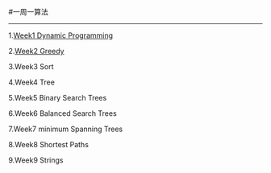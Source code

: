 #一周一算法

--------------

1.[Week1 Dynamic Programming](https://github.com/ia-cas/leetcode/wiki/week1-%E5%8A%A8%E6%80%81%E8%A7%84%E5%88%92(by-%E7%94%B0%E4%BF%8A))

2.[Week2 Greedy](https://github.com/ia-cas/leetcode/wiki/week2-%E8%B4%AA%E5%BF%83%E7%AE%97%E6%B3%95(by-%E6%96%BD%E4%BC%9F))

3.Week3 Sort

4.Week4 Tree

5.Week5 Binary Search Trees 

6.Week6 Balanced Search Trees

7.Week7 minimum Spanning Trees

8.Week8 Shortest Paths

9.Week9 Strings

